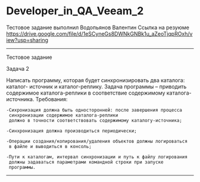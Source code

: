 # Developer_in_QA_Veeam_2

Тестовое задание выполнил Водопьянов Валентин
Ссылка на резуюме https://drive.google.com/file/d/1eSCyneGs8DWNkGNBk1u_aZeoTjqpROxh/view?usp=sharing

---
Тестовое задание

Задача 2

Написать программу, которая будет синхронизировать два каталога: каталог-
источник и каталог-реплику. Задача программы – приводить содержимое
каталога-реплики в соответствие содержимому каталога-источника.
Требования:

	-Сихронизация должна быть односторонней: после завершения процесса
	 синхронизации содержимое каталога-реплики
	 должно в точности соответствовать содержимому каталогу-источника;

	-Синхронизация должна производиться периодически;

	-Операции создания/копирования/удаления объектов должны логироваться 
	 в файле и выводиться в консоль;

	-Пути к каталогам, интервал синхронизации и путь к файлу логирования
	 должны задаваться параметрами командной строки при запуске
	 программы.
---
